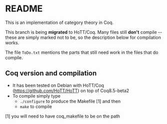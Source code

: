 # README #

This is an implementation of category theory in Coq.

This branch is being **migrated** to HoTT/Coq.
Many files still **don't** compile -- these are simply marked not to be, so the description below for compilation works.

The file ```ToDo.txt``` mentions the parts that still need work in the files that do compile.

## Coq version and compilation ##

* It has been tested on Debian with HoTT/Coq (https://github.com/HoTT/HoTT) on top of Coq8.5-beta2
* To compile simply type
    * ``` ./configure ``` to produce the Makefile [1] and then
    * ``` make ``` to compile

[1] you will need to have coq_makefile to be on the path
